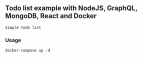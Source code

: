 ## Todo list example with NodeJS, GraphQL, MongoDB, React and Docker

    Simple todo list

### Usage

    docker-compose up -d
